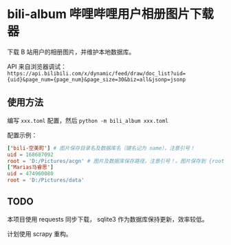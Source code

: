 # bili-album  哔哩哔哩用户相册图片下载器

下载 B 站用户的相册图片，并维护本地数据库。

API 来自浏览器调试：
`https://api.bilibili.com/x/dynamic/feed/draw/doc_list?uid={uid}&page_num={page_num}&page_size=30&biz=all&jsonp=jsonp`

## 使用方法

编写 `xxx.toml` 配置，然后 `python -m bili_album xxx.toml`

配置示例：

```toml
['bili-空美町'] # 图片保存目录名及数据库名（键名记为 name），注意引号！
uid = 168687092
root = 'D:/Pictures/acgn' # 图片及数据库保存路径，注意引号！。图片保存到 {root}/{name}，数据库保存到 {root}/db_{name}.db
['Marias马睿思']
uid = 474960080
root = 'D:/Pictures/data'
```

## TODO

本项目使用 requests 同步下载， sqlite3 作为数据库保持更新，效率较低。

计划使用 scrapy 重构。
